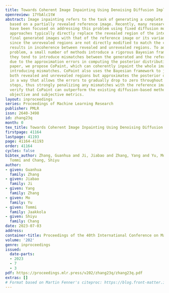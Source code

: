 ```yaml
---
title: Towards Coherent Image Inpainting Using Denoising Diffusion Implicit Models
openreview: 17YbAlc1tW
abstract: Image inpainting refers to the task of generating a complete, natural image
  based on a partially revealed reference image. Recently, many research interests
  have been focused on addressing this problem using fixed diffusion models. These
  approaches typically directly replace the revealed region of the intermediate or
  final generated images with that of the reference image or its variants. However,
  since the unrevealed regions are not directly modified to match the context, it
  results in incoherence between revealed and unrevealed regions. To address the incoherence
  problem, a small number of methods introduce a rigorous Bayesian framework, but
  they tend to introduce mismatches between the generated and the reference images
  due to the approximation errors in computing the posterior distributions. In this
  paper, we propose CoPaint, which can coherently inpaint the whole image without
  introducing mismatches. CoPaint also uses the Bayesian framework to jointly modify
  both revealed and unrevealed regions but approximates the posterior distribution
  in a way that allows the errors to gradually drop to zero throughout the denoising
  steps, thus strongly penalizing any mismatches with the reference image. Our experiments
  verify that CoPaint can outperform the existing diffusion-based methods under both
  objective and subjective metrics.
layout: inproceedings
series: Proceedings of Machine Learning Research
publisher: PMLR
issn: 2640-3498
id: zhang23q
month: 0
tex_title: Towards Coherent Image Inpainting Using Denoising Diffusion Implicit Models
firstpage: 41164
lastpage: 41193
page: 41164-41193
order: 41164
cycles: false
bibtex_author: Zhang, Guanhua and Ji, Jiabao and Zhang, Yang and Yu, Mo and Jaakkola,
  Tommi and Chang, Shiyu
author:
- given: Guanhua
  family: Zhang
- given: Jiabao
  family: Ji
- given: Yang
  family: Zhang
- given: Mo
  family: Yu
- given: Tommi
  family: Jaakkola
- given: Shiyu
  family: Chang
date: 2023-07-03
address: 
container-title: Proceedings of the 40th International Conference on Machine Learning
volume: '202'
genre: inproceedings
issued:
  date-parts:
  - 2023
  - 7
  - 3
pdf: https://proceedings.mlr.press/v202/zhang23q/zhang23q.pdf
extras: []
# Format based on Martin Fenner's citeproc: https://blog.front-matter.io/posts/citeproc-yaml-for-bibliographies/
---
```

